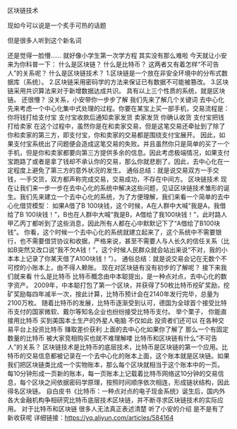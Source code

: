 区块链技术

现如今可以说是一个炙手可热的话题

但是很多人听到这个新名词

还是觉得一脸懵……
就好像小学生第一次学方程
其实没有那么难啦
今天就让小安来为你科普一下：
什么是区块链？
什么是比特币？
这两者又有着怎样“不可告人”的关系呢？
什么是区块链技术？
1.区块链是一个放在非安全环境中的分布式数据库（系统）。
2.区块链采用密码学的方法来保证已有数据不可能被篡改。
3.区块链采用共识算法来对于新增数据达成共识。
具有以上三个性质的系统，就是区块链。
还很懵？
没关系，小安带你一步步了解
我们先来了解几个关键词
去中心化
先来考虑一个中心化集中式处理的过程。你要在某宝上买一部手机，交易流程是：
你将钱打给支付宝
支付宝收款后通知卖家发货
卖家发货
你确认收货
支付宝把钱打给卖家
在这个过程中，虽然你是在和卖家交易，但是这笔交易还牵扯到了除了你和卖家的第三方，即支付宝，你和卖家的交易都是围绕支付宝展开。
因此，如果支付宝系统出了问题便会造成这笔交易的失败。并且虽然你只是简单的买了一个手机，但是你和卖家都要向第三方提供多余的信息。因此考虑极端情况，如果支付宝跑路了或者是拿了钱却不承认你的交易，那么你就悲剧了。因此，去中心化在一定程度上避免了第三方的意外状况的发生。
通俗总结：就是说交易双方一手交钱，一手交货，双方都声称完成交易，交易成功，不存在中间方。
区块链技术
现在让我们来一步一步在去中心化的系统中解决这些问题，见证区块链技术雏形的诞生。我们先来建立一个去中心化的系统，为了方便理解，我们来看一个简单的去中心化借贷模型：
如果A借了B 100块钱，这个时候，A在人群中大喊“我是A，我借给了B 100块钱！”，B也在人群中大喊“我是B，A借给了我100块钱！”，此时路人甲乙丙丁都听到了这些消息，因此所有人都在心中默默记下了“A借给了B100块钱”。
你看，这个时候一个去中心化的系统就建立起来了，这个系统中不需要银行，也不需要借贷协议和收据，严格来说，甚至不需要人与人长久的信任关系（比如B突然又改口说“我不欠A钱！”，这个时候人民群众就会站出来说“不对，我的小本本上记录了你某天借了A100块钱！”）。
通俗总结：就是说交易会记在无数个不可控的小账本上，由不得人赖账。
现在对区块链有没有初步的了解呢？
接下来我们就来看
什么是比特币
比特币概念由中本聪提出，是一种点对点，去中心化的数字资产。
2009年，中本聪打包了第一个区块，并获得了50枚比特币挖矿奖励，挖矿奖励每四年减半一次，按此计算，比特币预计会在2140年发行完毕，总量为2100万枚。
随着比特币的发展，比特币逐渐受到认可，德国为全球首个接受比特币支付的国家微软、戴尔等知名企业也纷纷接受比特币支付。
举个栗子，
你能直接用比特币
买到美国本土生产的外星人电脑
不仅如此
投资者们还可以
在各种交易平台上投资比特币
赚取差价获利
上面的去中心化如果你了解了
那么一个有固定数量的比特币
被大家竞相购买也就不难理解喽
比特币和区块链有什么“不可告人”的关系？
区块链技术是比特币的底层技术，比特币是区块链的第一个应用。比特币的交易信息都被记录在一个去中心化的账本上面，这个账本就是区块链。如果我们把区块链类比成一个实物账本，那么每个区块就相当于这个账本中的一页。
每10分钟形成一页新的账本，每一页账本上记载着比特币网络这10分钟的交易信息，每个区块之间依据密码学原理，按照时间顺序依次相连，形成链状结构，因此得名区块链。
自白皮书《比特币：一种点对点的电子现金系统》诞生后，国内外各大金融机构争相研究比特币底层技术区块链，并不断寻求区块链技术的实际应用。
对于比特币和区块链
很多人无法真正表述清楚
听了小安的介绍
是不是有了新收获呢
详细链接：https://yq.aliyun.com/articles/584164
